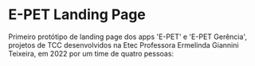 
# E-PET Landing Page
<link rel="stylesheet" href="./styles/styles.css">
Primeiro protótipo de landing page dos apps 'E-PET' e 'E-PET Gerência', projetos de TCC desenvolvidos na Etec Professora Ermelinda Giannini Teixeira, em 2022 por um time de quatro pessoas:
<a href="https://www.linkedin.com/in/eduardo-monteiro-06454a111/"><i class="fa-brands fa-linkedin"></i></a>
<a href="https://www.linkedin.com/in/francisco-dalvan-827988169/"><i class="fa-brands fa-linkedin"></i></a></li>
<a href="https://www.linkedin.com/in/igor-santos-a67301229/"><i class="fa-brands fa-linkedin"></i></a>
<a href="https://www.linkedin.com/in/kevyn-claudinei-ferreira-da-silva-9a8497211/"><i class="fa-brands fa-linkedin"></i></a>



<script src="https://kit.fontawesome.com/1fd57b3261.js"></script>